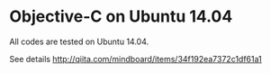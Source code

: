 
# Objective-C on Ubuntu 14.04

All codes are tested on Ubuntu 14.04.

See details
http://qiita.com/mindboard/items/34f192ea7372c1df61a1


